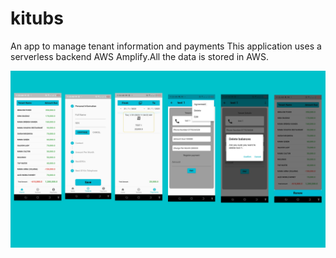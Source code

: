 # kitubs
An app to manage tenant information and payments
This application uses a serverless backend AWS Amplify.All the data is stored in AWS.

![Screenshots](https://github.com/maqamylee0/MAnageTenats/blob/master/tenantapp.png)


